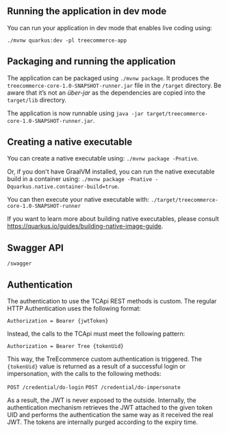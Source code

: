 ## Running the application in dev mode

You can run your application in dev mode that enables live coding using:
```
./mvnw quarkus:dev -pl treecommerce-app
```

## Packaging and running the application

The application can be packaged using `./mvnw package`.
It produces the `treecommerce-core-1.0-SNAPSHOT-runner.jar` file in the `/target` directory.
Be aware that it’s not an _über-jar_ as the dependencies are copied into the `target/lib` directory.

The application is now runnable using `java -jar target/treecommerce-core-1.0-SNAPSHOT-runner.jar`.

## Creating a native executable

You can create a native executable using: `./mvnw package -Pnative`.

Or, if you don't have GraalVM installed, you can run the native executable build in a container using: `./mvnw package -Pnative -Dquarkus.native.container-build=true`.

You can then execute your native executable with: `./target/treecommerce-core-1.0-SNAPSHOT-runner`

If you want to learn more about building native executables, please consult https://quarkus.io/guides/building-native-image-guide.

## Swagger API

`/swagger`

## Authentication
The authentication to use the TCApi REST methods is custom. The regular HTTP Authentication uses the following format:

`Authorization = Bearer {jwtToken}`

Instead, the calls to the TCApi must meet the following pattern:

`Authorization = Bearer Tree {tokenUid}`

This way, the TreEcommerce custom authentication is triggered. The `{tokenUid}` value is returned as a result of a successful login or impersonation, with
 the calls to the following methods:
 
 `POST /credential/do-login`
 `POST /credential/do-impersonate`
 
As a result, the JWT is never exposed to the outside. Internally, the authentication mechanism retrieves the JWT attached to the given token UID and performs
 the authentication the same way as it received the real JWT. The tokens are internally purged according to the expiry time.